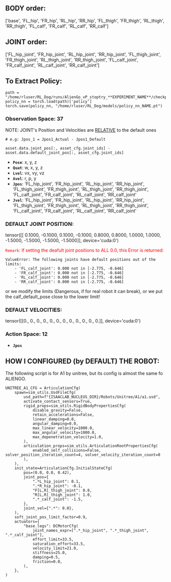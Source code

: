 
## BODY order:
['base', 'FL_hip', 'FR_hip', 'RL_hip', 'RR_hip', 'FL_thigh', 'FR_thigh', 'RL_thigh', 'RR_thigh', 'FL_calf', 'FR_calf', 'RL_calf', 'RR_calf']

## JOINT order:
['FL_hip_joint', 'FR_hip_joint', 'RL_hip_joint', 'RR_hip_joint', 'FL_thigh_joint', 'FR_thigh_joint', 'RL_thigh_joint', 'RR_thigh_joint', 'FL_calf_joint', 'FR_calf_joint', 'RL_calf_joint', 'RR_calf_joint']

## To Extract Policy:
```
path = "/home/rluser/RL_Dog/runs/AlienGo_vP_stoptry_**EXPERIMENT_NAME**/checkpoints/best_agent.pt"
policy_nn = torch.load(path)['policy']
torch.save(policy_nn, "/home/rluser/RL_Dog/models/policy_nn_NAME.pt")
```

### Observation Space: 37

NOTE:  JOINT's Position and Velocities are <u>RELATIVE</u> to the default ones
```
# e.g: Jpos_1 = Jpos1_Actual - Jpos1_Default

asset.data.joint_pos[:, asset_cfg.joint_ids] - asset.data.default_joint_pos[:, asset_cfg.joint_ids]
```

- **`Pose`**: x, y, z 
- **`Quat`**: w, x, y, z
- **`Lvel`**: vx, vy, vz
- **`Avel`**: r, p, y
- **`Jpos`**: 'FL_hip_joint', 'FR_hip_joint', 'RL_hip_joint', 'RR_hip_joint', 'FL_thigh_joint', 'FR_thigh_joint', 'RL_thigh_joint', 'RR_thigh_joint', 'FL_calf_joint', 'FR_calf_joint', 'RL_calf_joint', 'RR_calf_joint'
 - **`Jvel`**: 'FL_hip_joint', 'FR_hip_joint', 'RL_hip_joint', 'RR_hip_joint', 'FL_thigh_joint', 'FR_thigh_joint', 'RL_thigh_joint', 'RR_thigh_joint', 'FL_calf_joint', 'FR_calf_joint', 'RL_calf_joint', 'RR_calf_joint'


### DEFAULT JOINT POSITION:
tensor([[ 0.1000, -0.1000,  0.1000, -0.1000,  0.8000,  0.8000,  1.0000,  1.0000, -1.5000, -1.5000, -1.5000, -1.5000]], device='cuda:0')

<font color="red">`Remark`: If setting the deafult joint positions to ALL 0.0, this Error is returned:</font>
```
ValueError: The following joints have default positions out of the limits: 
    - 'FL_calf_joint': 0.000 not in [-2.775, -0.646]
    - 'FR_calf_joint': 0.000 not in [-2.775, -0.646]
    - 'RL_calf_joint': 0.000 not in [-2.775, -0.646]
    - 'RR_calf_joint': 0.000 not in [-2.775, -0.646]

```

or we modify the limits (Dangerous, if for real robot it can break), or we put the calf_default_pose close to the lower limit!

### DEFAULT VELOCITIES: 
tensor([[0., 0., 0., 0., 0., 0., 0., 0., 0., 0., 0., 0.]], device='cuda:0')

### Action Space: 12
- **`Jpos`**


## HOW I CONFIGURED (by DEFAULT) THE ROBOT:

The following script is for A1 by unitree, but its config is almost the same fo ALIENGO.
```
UNITREE_A1_CFG = ArticulationCfg(
    spawn=sim_utils.UsdFileCfg(
        usd_path=f"{ISAACLAB_NUCLEUS_DIR}/Robots/Unitree/A1/a1.usd",
        activate_contact_sensors=True,
        rigid_props=sim_utils.RigidBodyPropertiesCfg(
            disable_gravity=False,
            retain_accelerations=False,
            linear_damping=0.0,
            angular_damping=0.0,
            max_linear_velocity=1000.0,
            max_angular_velocity=1000.0,
            max_depenetration_velocity=1.0,
        ),
        articulation_props=sim_utils.ArticulationRootPropertiesCfg(
            enabled_self_collisions=False, solver_position_iteration_count=4, solver_velocity_iteration_count=0
        ),
    ),
    init_state=ArticulationCfg.InitialStateCfg(
        pos=(0.0, 0.0, 0.42),
        joint_pos={
            ".*L_hip_joint": 0.1,
            ".*R_hip_joint": -0.1,
            "F[L,R]_thigh_joint": 0.8,
            "R[L,R]_thigh_joint": 1.0,
            ".*_calf_joint": -1.5,
        },
        joint_vel={".*": 0.0},
    ),
    soft_joint_pos_limit_factor=0.9,
    actuators={
        "base_legs": DCMotorCfg(
            joint_names_expr=[".*_hip_joint", ".*_thigh_joint", ".*_calf_joint"],
            effort_limit=33.5,
            saturation_effort=33.5,
            velocity_limit=21.0,
            stiffness=25.0,
            damping=0.5,
            friction=0.0,
        ),
    },
)
```